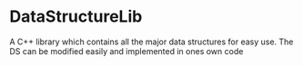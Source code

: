 # DataStructureLib
A C++ library which contains all the major data structures for easy use. The DS can be modified easily and implemented in ones own code
